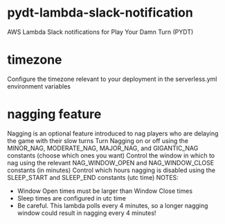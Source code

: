 # pydt-lambda-slack-notification
AWS Lambda Slack notifications for Play Your Damn Turn (PYDT)

# timezone
Configure the timezone relevant to your deployment in the serverless.yml environment variables

# nagging feature
Nagging is an optional feature introduced to nag players who are delaying the game with their slow turns
Turn Nagging on or off using the MINOR_NAG, MODERATE_NAG, MAJOR_NAG, and GIGANTIC_NAG constants (choose which ones you want)
Control the window in which to nag using the relevant NAG_WINDOW_OPEN and NAG_WINDOW_CLOSE constants (in minutes)
Control which hours nagging is disabled using the SLEEP_START and SLEEP_END constants (utc time)
  NOTES:
  - Window Open times must be larger than Window Close times
  - Sleep times are configured in utc time
  - Be careful. This lambda polls every 4 minutes, so a longer nagging window could result in nagging every 4 minutes!
